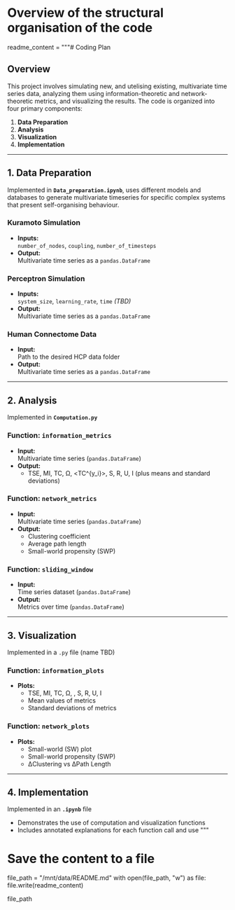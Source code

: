 # Overview of the structural organisation of the code
readme_content = """# Coding Plan

## Overview

This project involves simulating new, and utelising existing, multivariate time series data, analyzing them using information-theoretic and network-theoretic metrics, and visualizing the results. The code is organized into four primary components:

1. **Data Preparation**
2. **Analysis**
3. **Visualization**
4. **Implementation**

---

## 1. Data Preparation

Implemented in **`Data_preparation.ipynb`**, uses different models and databases to generate multivariate timeseries for specific complex systems that present self-organising behaviour.

### Kuramoto Simulation
- **Inputs:**  
  `number_of_nodes`, `coupling`, `number_of_timesteps`
- **Output:**  
  Multivariate time series as a `pandas.DataFrame`

### Perceptron Simulation
- **Inputs:**  
  `system_size`, `learning_rate`, `time` *(TBD)*
- **Output:**  
  Multivariate time series as a `pandas.DataFrame`

### Human Connectome Data
- **Input:**  
  Path to the desired HCP data folder
- **Output:**  
  Multivariate time series as a `pandas.DataFrame`

---

## 2. Analysis

Implemented in **`Computation.py`**

### Function: `information_metrics`
- **Input:**  
  Multivariate time series (`pandas.DataFrame`)
- **Output:**  
  - TSE, MI, TC, Ω, \<TC^{y_i}\>, S, R, U, I (plus means and standard deviations)

### Function: `network_metrics`
- **Input:**  
  Multivariate time series (`pandas.DataFrame`)
- **Output:**  
  - Clustering coefficient  
  - Average path length  
  - Small-world propensity (SWP)

### Function: `sliding_window`
- **Input:**  
  Time series dataset (`pandas.DataFrame`)
- **Output:**  
  Metrics over time (`pandas.DataFrame`)

---

## 3. Visualization

Implemented in a `.py` file (name TBD)

### Function: `information_plots`
- **Plots:**  
  - TSE, MI, TC, Ω, <TCyi>, S, R, U, I  
  - Mean values of metrics  
  - Standard deviations of metrics

### Function: `network_plots`
- **Plots:**  
  - Small-world (SW) plot  
  - Small-world propensity (SWP)
  - ΔClustering vs ΔPath Length

---

## 4. Implementation

Implemented in an **`.ipynb`** file

- Demonstrates the use of computation and visualization functions
- Includes annotated explanations for each function call and use
"""

# Save the content to a file
file_path = "/mnt/data/README.md"
with open(file_path, "w") as file:
    file.write(readme_content)

file_path
